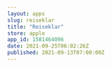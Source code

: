 ```yaml
---
layout: apps
slug: reiseklar
title: "Reiseklar"
store: apple
app_id: 1581464096
date: 2021-09-25T06:02:26Z
published: 2021-09-13T07:00:00Z
---
```

